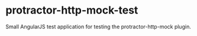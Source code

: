# protractor-http-mock-test
Small AngularJS test application for testing the protractor-http-mock plugin.
